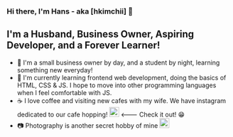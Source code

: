 ### Hi there, I'm Hans - aka [hkimchii] 👋

## I'm a Husband, Business Owner, Aspiring Developer, and a Forever Learner!

- 👔 I'm a small business owner by day, and a student by night, learning something new everyday!
- 🌱 I'm currently learning frontend web development, doing the basics of HTML, CSS & JS. I hope to move into other programming languages when I feel comfortable with JS.
- ☕ I love coffee and visiting new cafes with my wife. We have instagram dedicated to our cafe hopping! [<img alt="hkimchii | Instagram" width="22px" src="https://cdn-icons-png.flaticon.com/512/2111/2111463.png" />][instagram] <--- Check it out! 😁
- 📷 Photography is another secret hobby of mine [<img alt="hkimchii | Instagram" width="22px" src="https://cdn-icons-png.flaticon.com/512/2111/2111463.png" />][instagram2]

<br />
<br />

[instagram]: https://www.instagram.com/dear.mate/?hl=en
[instagram2]: https://www.instagram.com/hanskim_khk/?hl=en
